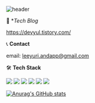 ![header](https://capsule-render.vercel.app/api?type=rect&color=gradient&height=160&section=header&text=Hi!%20I'm%20Yuri&fontAlign=50&fontAlignY=70&fontSize=90&fontColor=000000)

💬 **Tech Blog*

https://devyul.tistory.com/

📞 **Contact**

email: leeyuri.andapp@gmail.com


🛠 **Tech Stack**

<a href="" target="_blank"><img src="https://img.shields.io/badge/iOS-000000?style=flat-square&logo=Apple&logoColor=white"/></a>
<a href="" target="_blank"><img src="https://img.shields.io/badge/Swift-FA7343?style=flat-square&logo=Swift&logoColor=white"/></a>
<a href="" target="_blank"><img src="https://img.shields.io/badge/Android-3DDC84?style=flat-square&logo=Android&logoColor=white"/></a>
<a href="" target="_blank"><img src="https://img.shields.io/badge/Kotlin-0095D5?style=flat-square&logo=Kotlin&logoColor=white"/></a>
<a href="" target="_blank"><img src="https://img.shields.io/badge/JAVA-007396?style=flat-square&logo=Java&logoColor=white"/></a>
<a href="" target="_blank"><img src="https://img.shields.io/badge/Python-3776AB?style=flat-square&logo=Python&logoColor=white"/></a>

[![Anurag's GitHub stats](https://github-readme-stats.vercel.app/api?username=yurrrri)](https://github.com/yurrrri/github-readme-stats)
